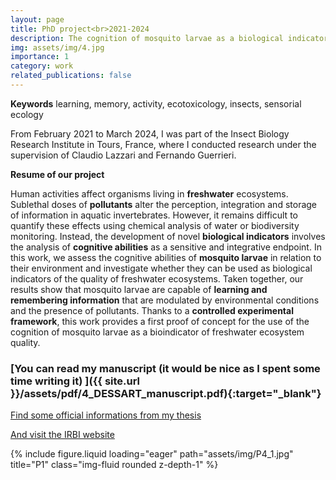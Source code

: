 ```yaml
---
layout: page
title: PhD project<br>2021-2024
description: The cognition of mosquito larvae as a biological indicator of the quality of aquatic ecosystems
img: assets/img/4.jpg
importance: 1
category: work
related_publications: false
---
```

**Keywords** learning, memory, activity, ecotoxicology, insects, sensorial ecology

From February 2021 to March 2024, I was part of the Insect Biology Research Institute in Tours, France, where I conducted research under the supervision of Claudio Lazzari and Fernando Guerrieri.

**Resume of our project**

Human activities affect organisms living in **freshwater** ecosystems. Sublethal doses of **pollutants** alter the perception, integration and storage of information in aquatic invertebrates. However, it remains difficult to quantify these effects using chemical analysis of water or biodiversity monitoring. Instead, the development of novel **biological indicators** involves the analysis of **cognitive abilities** as a sensitive and integrative endpoint. In this work, we assess the cognitive abilities of **mosquito larvae** in relation to their environment and investigate whether they can be used as biological indicators of the quality of freshwater ecosystems. Taken together, our results show that mosquito larvae are capable of **learning and remembering information** that are modulated by environmental conditions and the presence of pollutants. Thanks to a **controlled experimental framework**, this work provides a first proof of concept for the use of the cognition of mosquito larvae as a bioindicator of freshwater ecosystem quality.

### <span>[You can read my manuscript (it would be nice as I spent some time writing it) ]({{ site.url }}/assets/pdf/4_DESSART_manuscript.pdf){:target="\_blank"}</span>

[Find some official informations from my thesis](https://theses.fr/s264355)

[And visit the IRBI website](https://irbi.univ-tours.fr/version-francaise/recherche/equipe-3-inov)

<div class="row">
    <div class="col-sm mt-3 mt-md-0">
        {% include figure.liquid loading="eager" path="assets/img/P4_1.jpg" title="P1" class="img-fluid rounded z-depth-1" %}
    </div>
</div>
